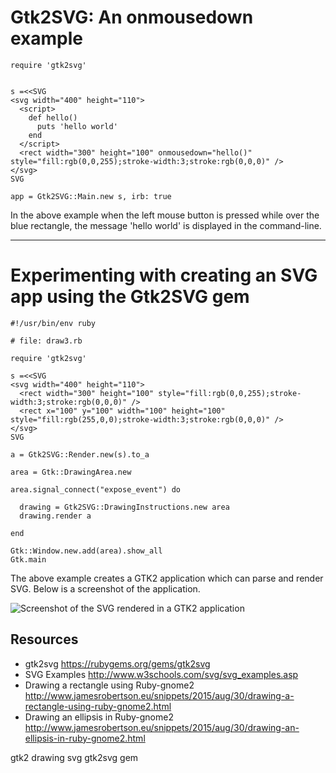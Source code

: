 # Gtk2SVG: An onmousedown example

    require 'gtk2svg'


    s =<<SVG
    <svg width="400" height="110">
      <script>
        def hello()
          puts 'hello world'
        end
      </script>
      <rect width="300" height="100" onmousedown="hello()" style="fill:rgb(0,0,255);stroke-width:3;stroke:rgb(0,0,0)" />
    </svg>
    SVG

    app = Gtk2SVG::Main.new s, irb: true

In the above example when the left mouse button is pressed while over the blue rectangle, the message 'hello world' is displayed in the command-line.

-----------------------------------

# Experimenting with creating an SVG app using the Gtk2SVG gem


    #!/usr/bin/env ruby

    # file: draw3.rb

    require 'gtk2svg'

    s =<<SVG
    <svg width="400" height="110">
      <rect width="300" height="100" style="fill:rgb(0,0,255);stroke-width:3;stroke:rgb(0,0,0)" />
      <rect x="100" y="100" width="100" height="100" style="fill:rgb(255,0,0);stroke-width:3;stroke:rgb(0,0,0)" />
    </svg>
    SVG

    a = Gtk2SVG::Render.new(s).to_a

    area = Gtk::DrawingArea.new

    area.signal_connect("expose_event") do

      drawing = Gtk2SVG::DrawingInstructions.new area
      drawing.render a

    end

    Gtk::Window.new.add(area).show_all
    Gtk.main

The above example creates a GTK2 application which can parse and render SVG. Below is a screenshot of the application.

![Screenshot of the SVG rendered in a GTK2 application](http://www.jamesrobertson.eu/r/images/2015/nov/21/screenshot-of-the-gtk2svg-app.png)

## Resources

* gtk2svg https://rubygems.org/gems/gtk2svg
* SVG Examples http://www.w3schools.com/svg/svg_examples.asp
* Drawing a rectangle using Ruby-gnome2 http://www.jamesrobertson.eu/snippets/2015/aug/30/drawing-a-rectangle-using-ruby-gnome2.html
* Drawing an ellipsis in Ruby-gnome2 http://www.jamesrobertson.eu/snippets/2015/aug/30/drawing-an-ellipsis-in-ruby-gnome2.html

gtk2 drawing svg gtk2svg gem

